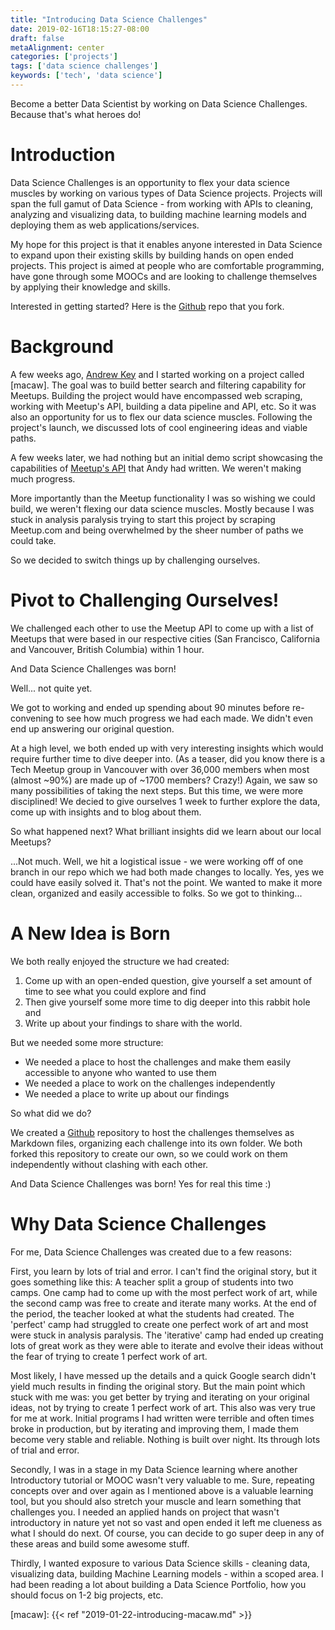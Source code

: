 ```yaml
---
title: "Introducing Data Science Challenges"
date: 2019-02-16T18:15:27-08:00
draft: false
metaAlignment: center
categories: ['projects']
tags: ['data science challenges']
keywords: ['tech', 'data science']
---
```


Become a better Data Scientist by working on Data Science Challenges. Because that's what heroes do!

<!--more-->

# Introduction

Data Science Challenges is an opportunity to flex your data science muscles by working on various types of Data Science projects. Projects will span the full gamut of Data Science - from working with APIs to cleaning, analyzing and visualizing data, to building machine learning models and deploying them as web applications/services.

My hope for this project is that it enables anyone interested in Data Science to expand upon their existing skills by building hands on open ended projects. This project is aimed at people who are comfortable programming, have gone through some MOOCs and are looking to challenge themselves by applying their knowledge and skills.

Interested in getting started? Here is the [Github] repo that you fork.

# Background

A few weeks ago, [Andrew Key] and I started working on a project called [macaw]. The goal was to build better search and filtering capability for Meetups. Building the project would have encompassed web scraping, working with Meetup's API, building a data pipeline and API, etc. So it was also an opportunity for us to flex our data science muscles. Following the project's launch, we discussed lots of cool engineering ideas and viable paths.

A few weeks later, we had nothing but an initial demo script showcasing the capabilities of [Meetup's API] that Andy had written. We weren't making much progress.

More importantly than the Meetup functionality I was so wishing we could build, we weren't flexing our data science muscles. Mostly because I was stuck in analysis paralysis trying to start this project by scraping Meetup.com and being overwhelmed by the sheer number of paths we could take.

So we decided to switch things up by challenging ourselves.


# Pivot to Challenging Ourselves!

We challenged each other to use the Meetup API to come up with a list of Meetups that were based in our respective cities (San Francisco, California and Vancouver, British Columbia) within 1 hour.

And Data Science Challenges was born!

Well... not quite yet.

We got to working and ended up spending about 90 minutes before re-convening to see how much progress we had each made. We didn't even end up answering our original question.

At a high level, we both ended up with very interesting insights which would require further time to dive deeper into. (As a teaser, did you know there is a Tech Meetup group in Vancouver with over 36,000 members when most (almost ~90%) are made up of ~1700 members? Crazy!) Again, we saw so many possibilities of taking the next steps. But this time, we were more disciplined! We decied to give ourselves 1 week to further explore the data, come up with insights and to blog about them.

So what happened next? What brilliant insights did we learn about our local Meetups?

...Not much. Well, we hit a logistical issue - we were working off of one branch in our repo which we had both made changes to locally. Yes, yes we could have easily solved it. That's not the point. We wanted to make it more clean, organized and easily accessible to folks. So we got to thinking...


# A New Idea is Born

We both really enjoyed the structure we had created: 

1. Come up with an open-ended question, give yourself a set amount of time to see what you could explore and find
2. Then give yourself some more time to dig deeper into this rabbit hole and 
3. Write up about your findings to share with the world.

But we needed some more structure:

- We needed a place to host the challenges and make them easily accessible to anyone who wanted to use them
- We needed a place to work on the challenges independently
- We needed a place to write up about our findings

So what did we do?

We created a [Github] repository to host the challenges themselves as Markdown files, organizing each challenge into its own folder. We both forked this repository to create our own, so we could work on them independently without clashing with each other.

And Data Science Challenges was born! Yes for real this time :)


# Why Data Science Challenges

For me, Data Science Challenges was created due to a few reasons:

First, you learn by lots of trial and error. I can't find the original story, but it goes something like this: A teacher split a group of students into two camps. One camp had to come up with the most perfect work of art, while the second camp was free to create and iterate many works. At the end of the period, the teacher looked at what the students had created. The 'perfect' camp had struggled to create one perfect work of art and most were stuck in analysis paralysis. The 'iterative' camp had ended up creating lots of great work as they were able to iterate and evolve their ideas without the fear of trying to create 1 perfect work of art.

Most likely, I have messed up the details and a quick Google search didn't yield much results in finding the original story. But the main point which stuck with me was: you get better by trying and iterating on your original ideas, not by trying to create 1 perfect work of art. This also was very true for me at work. Initial programs I had written were terrible and often times broke in production, but by iterating and improving them, I made them become very stable and reliable. Nothing is built over night. Its through lots of trial and error.

Secondly, I was in a stage in my Data Science learning where another Introductory tutorial or MOOC wasn't very valuable to me. Sure, repeating concepts over and over again as I mentioned above is a valuable learning tool, but you should also stretch your muscle and learn something that challenges you. I needed an applied hands on project that wasn't introductory in nature yet not so vast and open ended it left me clueness as what I should do next. Of course, you can decide to go super deep in any of these areas and build some awesome stuff.

Thirdly, I wanted exposure to various Data Science skills - cleaning data, visualizing data, building Machine Learning models - within a scoped area. I had been reading a lot about building a Data Science Portfolio, how you should focus on 1-2 big projects, etc.




[//]: # (References)

[Github]: https://github.com/johannesgiorgis/datascience_challenges
[Andrew Key]: https://github.com/redpanda-ai
[Meetup's API]: https://www.meetup.com/meetup_api/
[PyBites' Code Challenges]: https://pybit.es/pages/challenges.html

[macaw]: {{< ref "2019-01-22-introducing-macaw.md" >}}
